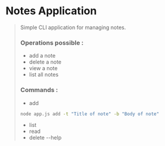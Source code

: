 # Notes Application
>Simple CLI application for managing notes.
>
>### Operations possible :
> - add a note
> - delete a note
> - view a note
> - list all notes
>
>### Commands :
> - add
> ```sh
> node app.js add -t "Title of note" -b "Body of note"
>```
>
>
> - list
> - read
> - delete
> --help

